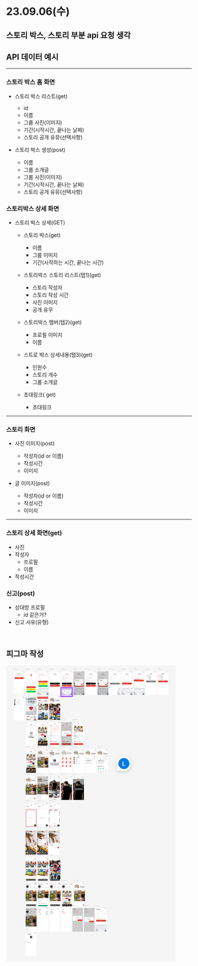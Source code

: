 # 23.09.06(수)

## 스토리 박스, 스토리 부분 api 요청 생각
## API 데이터 예시

---

### 스토리 박스 홈 화면

- 스토리 박스 리스트(get)
    - id
    - 이름
    - 그룹 사진(이미지)
    - 기간(시작시간, 끝나는 날짜)
    - 스토리 공개 유뮤(선택사항)
    
- 스토리 박스 생성(post)
    - 이름
    - 그룹 소개글
    - 그룹 사진(이미지)
    - 기간(시작시간, 끝나는 날짜)
    - 스토리 공개 유뮤(선택사항)

### 스토리박스 상세 화면

- 스토리 박스 상세(GET)
    - 스토리 박스(get)
        - 이름
        - 그룹 이미지
        - 기간(시작하는 시간, 끝나는 시간)
        
    - 스토리박스  스토리 리스트(탭1)(get)
        - 스토리 작성자
        - 스토리 작성 시간
        - 사진 이미지
        - 공개 유무
    
    - 스토리박스 멤버(탭2)(get)
        - 프로필 이미지
        - 이름
    
    - 스트로 박스 상세내용(탭3)(get)
        - 인원수
        - 스토리 개수
        - 그룹 소개글
    
    - 초대링크( get)
        - 초대링크

---

### 스토리 화면

- 사진 이미지(post)
    - 작성자(id or 이름)
    - 작성시간
    - 이미지

- 글 이미지(post)
    - 작성자(id or 이름)
    - 작성시간
    - 이미지

---

### 스토리 상세 화면(get)

- 사진
- 작성자
    - 프로필
    - 이름
- 작성시간

### 신고(post)

- 상대방 프로필
    - id 같은거?
- 신고 사유(유형)

<br/>

## 피그마 작성
![Alt text](%ED%94%BC%EA%B7%B8%EB%A7%88.23.09.06.PNG)